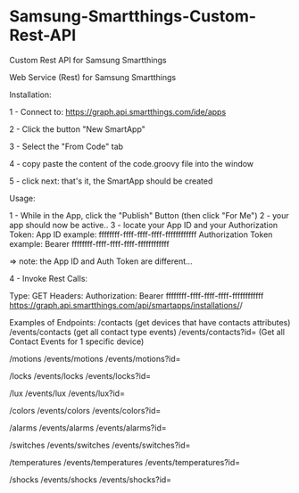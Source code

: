 # Samsung-Smartthings-Custom-Rest-API
Custom Rest API for Samsung Smartthings

Web Service (Rest) for Samsung Smartthings

Installation:

1 - Connect to: https://graph.api.smartthings.com/ide/apps

2 - Click the button "New SmartApp"

3 - Select the "From Code" tab

4 - copy paste the content of the code.groovy file into the window

5 - click next: that's it, the SmartApp should be created

Usage:

1 - While in the App, click the "Publish" Button (then click "For Me")
2 - your app should now be active.. 
3 - locate your App ID and your Authorization Token:
  App ID example: ffffffff-ffff-ffff-ffff-ffffffffffff
  Authorization Token example: Bearer ffffffff-ffff-ffff-ffff-ffffffffffff
  
  => note: the App ID and Auth Token are different...
  
4 - Invoke Rest Calls:

  Type: GET
  Headers:
    Authorization: Bearer ffffffff-ffff-ffff-ffff-ffffffffffff
  https://graph.api.smartthings.com/api/smartapps/installations/<APP ID>/<End Point>

Examples of Endpoints:
  /contacts                         (get devices that have contacts attributes)
  /events/contacts                  (get all contact type events)
  /events/contacts?id=<Device ID>   (Get all Contact Events for 1 specific device)
  
  /motions
  /events/motions
  /events/motions?id=<Device ID>
  
  /locks
  /events/locks
  /events/locks?id=<Device ID>
  
  /lux
  /events/lux
  /events/lux?id=<Device ID>
  
  /colors
  /events/colors
  /events/colors?id=<Device ID>
  
  /alarms
  /events/alarms
  /events/alarms?id=<Device ID>
  
  /switches
  /events/switches
  /events/switches?id=<Device ID>
  
  /temperatures
  /events/temperatures
  /events/temperatures?id=<Device ID>
  
  /shocks
  /events/shocks
  /events/shocks?id=<Device ID>
  
 
